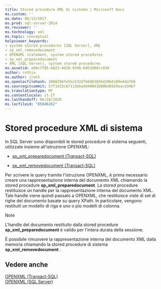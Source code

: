 ```yaml
---
title: Stored procedure XML di sistema | Microsoft Docs
ms.custom: ''
ms.date: 06/13/2017
ms.prod: sql-server-2014
ms.reviewer: ''
ms.technology: xml
ms.topic: conceptual
helpviewer_keywords:
- system stored procedures [SQL Server], XML
- sp_xml_removedocument
- OPENXML statement, system stored procedures
- sp_xml_preparedocument
- XML [SQL Server], system stored procedures
ms.assetid: e60c7f85-6823-4d28-93d6-b053d08cc830
author: rothja
ms.author: jroth
ms.openlocfilehash: 2008294fe5bc532dfb6883656420b4189e4da7b0
ms.sourcegitcommit: 57f1d15c67113bbadd40861b886d6929aacd3467
ms.translationtype: MT
ms.contentlocale: it-IT
ms.lasthandoff: 06/18/2020
ms.locfileid: "85046262"
---
```

# <a name="xml-system-stored-procedures"></a>Stored procedure XML di sistema
  In SQL Server sono disponibili le stored procedure di sistema seguenti, utilizzate insieme all'istruzione OPENXML:  
  
-   [sp_xml_preparedocument &#40;Transact-SQL&#41;](/sql/relational-databases/system-stored-procedures/sp-xml-preparedocument-transact-sql)  
  
-   [sp_xml_removedocument &#40;Transact-SQL&#41;](/sql/relational-databases/system-stored-procedures/sp-xml-removedocument-transact-sql)  
  
 Per scrivere le query tramite l'istruzione OPENXML, è prima necessario creare una rappresentazione interna del documento XML chiamando la stored procedure **sp_xml_preparedocument**. La stored procedure restituisce un handle per la rappresentazione interna del documento XML. Tale handle viene quindi passato a OPENXML, che restituisce viste di set di righe del documento basate su query XPath. In particolare, vengono restituiti un modello di riga e uno o più modelli di colonna.  
  
> [!NOTE]  
>  L'handle del documento restituito dalla stored procedure **sp_xml_preparedocument** è valido per l'intera durata della sessione.  
  
 È possibile rimuovere la rappresentazione interna del documento XML dalla memoria chiamando la stored procedure di sistema **sp_xml_removedocument** .  
  
## <a name="see-also"></a>Vedere anche  
 [OPENXML &#40;Transact-SQL&#41;](/sql/t-sql/functions/openxml-transact-sql)   
 [OPENXML &#40;SQL Server&#41;](../xml/openxml-sql-server.md)  
  
  
